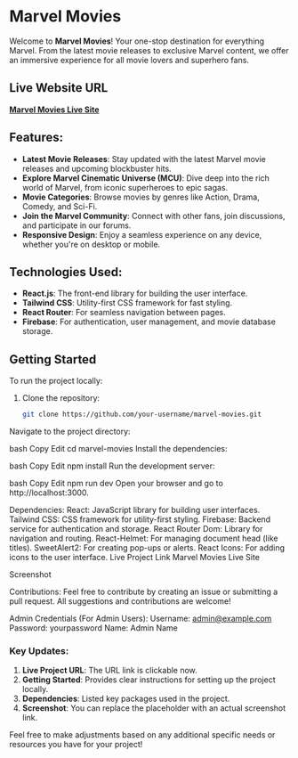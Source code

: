 # Marvel Movies

Welcome to **Marvel Movies**! Your one-stop destination for everything Marvel. From the latest movie releases to exclusive Marvel content, we offer an immersive experience for all movie lovers and superhero fans.

## Live Website URL
[**Marvel Movies Live Site**](https://marvel-movies-pro.netlify.app)

## Features:
- **Latest Movie Releases**: Stay updated with the latest Marvel movie releases and upcoming blockbuster hits.
- **Explore Marvel Cinematic Universe (MCU)**: Dive deep into the rich world of Marvel, from iconic superheroes to epic sagas.
- **Movie Categories**: Browse movies by genres like Action, Drama, Comedy, and Sci-Fi.
- **Join the Marvel Community**: Connect with other fans, join discussions, and participate in our forums.
- **Responsive Design**: Enjoy a seamless experience on any device, whether you're on desktop or mobile.

## Technologies Used:
- **React.js**: The front-end library for building the user interface.
- **Tailwind CSS**: Utility-first CSS framework for fast styling.
- **React Router**: For seamless navigation between pages.
- **Firebase**: For authentication, user management, and movie database storage.

## Getting Started

To run the project locally:

1. Clone the repository:
   ```bash
   git clone https://github.com/your-username/marvel-movies.git
Navigate to the project directory:

bash
Copy
Edit
cd marvel-movies
Install the dependencies:

bash
Copy
Edit
npm install
Run the development server:

bash
Copy
Edit
npm run dev
Open your browser and go to http://localhost:3000.

Dependencies:
React: JavaScript library for building user interfaces.
Tailwind CSS: CSS framework for utility-first styling.
Firebase: Backend service for authentication and storage.
React Router Dom: Library for navigation and routing.
React-Helmet: For managing document head (like titles).
SweetAlert2: For creating pop-ups or alerts.
React Icons: For adding icons to the user interface.
Live Project Link
Marvel Movies Live Site

Screenshot


Contributions:
Feel free to contribute by creating an issue or submitting a pull request. All suggestions and contributions are welcome!

Admin Credentials (For Admin Users):
Username: admin@example.com
Password: yourpassword
Name: Admin Name


### Key Updates:
1. **Live Project URL**: The URL link is clickable now.
2. **Getting Started**: Provides clear instructions for setting up the project locally.
3. **Dependencies**: Listed key packages used in the project.
4. **Screenshot**: You can replace the placeholder with an actual screenshot link.

Feel free to make adjustments based on any additional specific needs or resources you have for your project!






